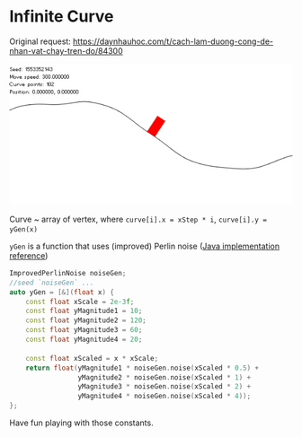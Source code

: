 # Infinite Curve

Original request: https://daynhauhoc.com/t/cach-lam-duong-cong-de-nhan-vat-chay-tren-do/84300

![res/example.gif](./res/example.gif)

Curve ~ array of vertex, where
`curve[i].x = xStep * i`,
`curve[i].y = yGen(x)`

`yGen` is a function that uses (improved) Perlin noise ([Java implementation reference](https://mrl.nyu.edu/~perlin/noise/))

```C++
ImprovedPerlinNoise noiseGen;
//seed `noiseGen` ...
auto yGen = [&](float x) {
    const float xScale = 2e-3f;
    const float yMagnitude1 = 10;
    const float yMagnitude2 = 120;
    const float yMagnitude3 = 60;
    const float yMagnitude4 = 20;

    const float xScaled = x * xScale;
    return float(yMagnitude1 * noiseGen.noise(xScaled * 0.5) +
                 yMagnitude2 * noiseGen.noise(xScaled * 1) +
                 yMagnitude3 * noiseGen.noise(xScaled * 2) +
                 yMagnitude4 * noiseGen.noise(xScaled * 4));
};
```
Have fun playing with those constants.